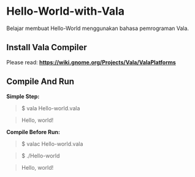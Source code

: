 # Hello-World-with-Vala
Belajar membuat Hello-World menggunakan bahasa pemrograman Vala.

## Install Vala Compiler
Please read: **https://wiki.gnome.org/Projects/Vala/ValaPlatforms**

## Compile And Run
**Simple Step:**

>$ vala Hello-world.vala

>Hello, world!

**Compile Before Run:**

>$ valac Hello-world.vala

>$ ./Hello-world

>Hello, world!
